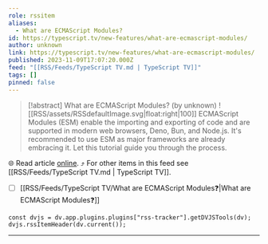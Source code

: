 ```yaml
---
role: rssitem
aliases:
  - What are ECMAScript Modules?
id: https://typescript.tv/new-features/what-are-ecmascript-modules/
author: unknown
link: https://typescript.tv/new-features/what-are-ecmascript-modules/
published: 2023-11-09T17:07:20.000Z
feed: "[[RSS/Feeds/TypeScript TV.md | TypeScript TV]]"
tags: []
pinned: false
---
```


> [!abstract] What are ECMAScript Modules? (by unknown)
> ![[RSS/assets/RSSdefaultImage.svg|float:right|100]] ECMAScript Modules (ESM) enable the importing and exporting of code and are supported in modern web browsers, Deno, Bun, and Node.js. It's recommended to use ESM as major frameworks are already embracing it. Let this tutorial guide you through the process.

🌐 Read article [online](https://typescript.tv/new-features/what-are-ecmascript-modules/). ⤴ For other items in this feed see [[RSS/Feeds/TypeScript TV.md | TypeScript TV]].

- [ ] [[RSS/Feeds/TypeScript TV/What are ECMAScript Modules❓|What are ECMAScript Modules❓]]

~~~dataviewjs
const dvjs = dv.app.plugins.plugins["rss-tracker"].getDVJSTools(dv);
dvjs.rssItemHeader(dv.current());
~~~

- - -


